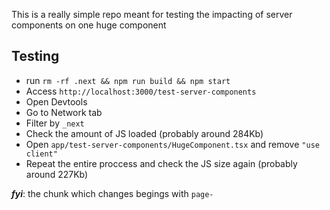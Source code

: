 This is a really simple repo meant for testing the impacting of server components on one huge component

## Testing

* run `rm -rf .next && npm run build && npm start`
* Access `http://localhost:3000/test-server-components`
* Open Devtools
* Go to Network tab
* Filter by `_next`
* Check the amount of JS loaded (probably around 284Kb)
* Open `app/test-server-components/HugeComponent.tsx` and remove `"use client"`
* Repeat the entire proccess and check the JS size again (probably around 227Kb)

***fyi***: the chunk which changes begings with `page-`

